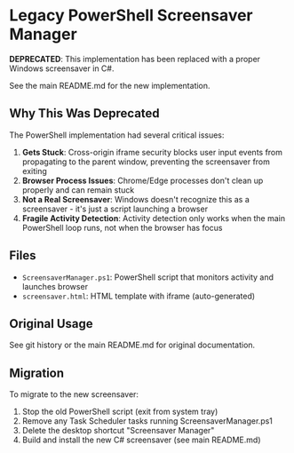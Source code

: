 # Legacy PowerShell Screensaver Manager

**DEPRECATED**: This implementation has been replaced with a proper Windows screensaver in C#.

See the main README.md for the new implementation.

## Why This Was Deprecated

The PowerShell implementation had several critical issues:

1. **Gets Stuck**: Cross-origin iframe security blocks user input events from propagating to the parent window, preventing the screensaver from exiting
2. **Browser Process Issues**: Chrome/Edge processes don't clean up properly and can remain stuck
3. **Not a Real Screensaver**: Windows doesn't recognize this as a screensaver - it's just a script launching a browser
4. **Fragile Activity Detection**: Activity detection only works when the main PowerShell loop runs, not when the browser has focus

## Files

- `ScreensaverManager.ps1`: PowerShell script that monitors activity and launches browser
- `screensaver.html`: HTML template with iframe (auto-generated)

## Original Usage

See git history or the main README.md for original documentation.

## Migration

To migrate to the new screensaver:

1. Stop the old PowerShell script (exit from system tray)
2. Remove any Task Scheduler tasks running ScreensaverManager.ps1
3. Delete the desktop shortcut "Screensaver Manager"
4. Build and install the new C# screensaver (see main README.md)
